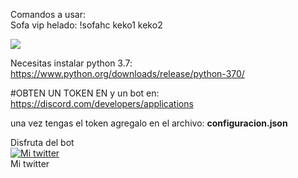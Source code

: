


Comandos a usar:
<br>
Sofa vip helado: !sofahc keko1 keko2


<img src="https://i.imgur.com/G1BvLtO.png">

Necesitas instalar python 3.7: https://www.python.org/downloads/release/python-370/

#OBTEN UN TOKEN EN y un bot en: https://discord.com/developers/applications

una vez tengas el token agregalo en el archivo: <b>configuracion.json</b>

Disfruta del bot
<br>
<a title="Mi twitter" href="https://twitter.com/jose89fcb"><img src="https://i.imgur.com/QCHCEon.png" alt="Mi twitter" /></a>
<br>
Mi twitter
